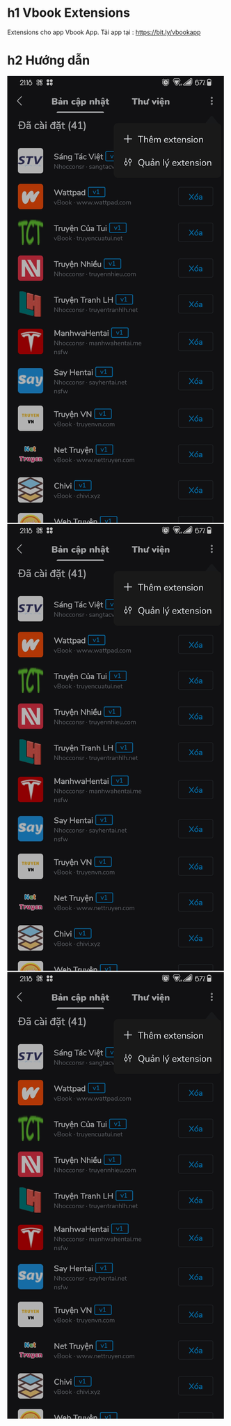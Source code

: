 # h1 Vbook Extensions
Extensions cho app Vbook App. Tải app tại : https://bit.ly/vbookapp
# h2 Hướng dẫn
![alt](huongdan/add.jpg)
![alt](huongdan/add.jpg)
![alt](huongdan/add.jpg)
